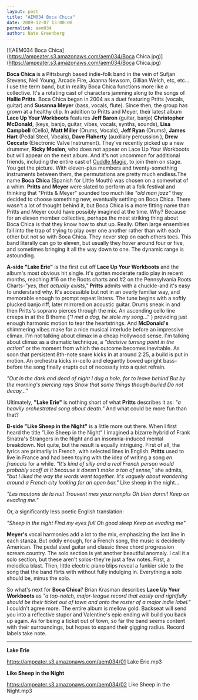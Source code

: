 ```yaml
---
layout: post
title: "AEM034 Boca Chica"
date: 2009-12-07 13:00:08
permalink: aem034
author: Nate Greenberg
---
```

[![AEM034 Boca Chica](https://ampeater.s3.amazonaws.com/aem034/Boca Chica.jpg)](https://ampeater.s3.amazonaws.com/aem034/Boca Chica.jpg)

**Boca Chica** is a Pittsburgh based indie-folk band in the vein of Sufjan Stevens, Neil Young, Arcade Fire, Joanna Newsom, Gillian Welch, etc, etc... I use the term band, but in reality Boca Chica functions more like a collective. It's a rotating cast of characters jamming along to the songs of **Hallie Pritts**. Boca Chica began in 2004 as a duet featuring Pritts (vocals, guitar) and **Susanna Meyer** (bass, vocals, flute). Since then, the group has grown at a healthy clip. In addition to Pritts and Meyer, their latest album **Lace Up Your Workboots** features **Jeff Baron** (guitar, banjo) **Christopher McDonald**, (keys, banjo, guitar, vibes, vocals, synths, sounds), **Lisa Campbell** (Cello), **Matt Miller** (Drums, Vocals), **Jeff Ryan** (Drums), **James Hart** (Pedal Steel, Vocals), **Dave Flaherty** (auxiliary percussion ), **Drew Ceccato** (Electronic Valve Instrument). They've recently picked up a new drummer, **Ricky Moslen**, who does not appear on Lace Up Your Workboots but will appear on the next album. And it's not uncommon for additional friends, including the entire cast of [Cuddle Magic](http://www.ampeatermusic.com/aem021), to join them on stage. You get the picture. With eleven-plus members and twenty-something instruments between them, the permutations are pretty much endless.The name **Boca Chica** (Spanish for Little Mouth) was chosen on a somewhat of a whim. **Pritts** and **Meyer** were slated to perform at a folk festival and thinking that "Pritts & Meyer" sounded too much like _"old man jazz"_ they decided to choose something new, eventually settling on Boca Chica. There wasn't a lot of thought behind it, but Boca Chica is a more fitting name than Pritts and Meyer could have possibly imagined at the time. Why? Because for an eleven member collective, perhaps the most striking thing about Boca Chica is that they know how to shut up. Really. Often large ensembles fall into the trap of trying to play over one another rather than with each other but not so with Boca Chica. They never step on each others toes. This band literally can go to eleven, but usually they hover around four or five, and sometimes bringing it all the way down to one. The dynamic range is astounding.

<!-- more -->

**A-side "Lake Erie"** is the first cut off **Lace Up Your Workboots** and the album's most obvious hit single. It's gotten moderate radio play in recent months, reaching #16 on the Roots charts and #2 on the Pennsylvania Roots Charts-_"yes, that actually exists,"_ **Pritts** admits with a chuckle-and it's easy to understand why. It's accessible but not in an overly familiar way, and memorable enough to prompt repeat listens. The tune begins with a softly plucked banjo riff, later mirrored on acoustic guitar. Drums sneak in and then Pritts's soprano pierces through the mix. An ascending cello line creeps in at the B theme (_"I met a dog, he stole my song_..." ) providing just enough harmonic motion to tear the heartstrings. And **McDonald's** shimmering vibes make for a nice musical interlude before an impressive climax. I'm not talking about climax in a cheap Hollywood sense. I'm talking about climax as a dramatic technique, a _"decisive turning point in the action"_ or the moment from which the outcome becomes inevitable. As soon that persistent 8th\-note snare kicks in at around 2:25, a build is put in motion. An orchestra kicks in-cello and elegantly bowed upright bass-before the song finally erupts out of necessity into a quiet refrain.

_"Out in the dark and dead of night I dug a hole, for to leave behind But by the morning's piercing rays Show that some things though buried Do not decay..."_

Ultimately, **"Lake Erie"** is nothing short of what **Pritts** describes it as: _"a heavily orchestrated song about death."_ And what could be more fun than that?

**B-side "Like Sheep in the Night"** is a little more out there. When I first heard the title "Like Sheep in the Night" I imagined a bizarre hybrid of Frank Sinatra's Strangers in the Night and an insomnia-induced mental breakdown. Not quite, but the result is equally intriguing. First of all, the lyrics are primarily in French, with selected lines in English. **Pritts** used to live in France and had been toying with the idea of writing a song _en francais_ for a while. _"It's kind of silly and a real French person would probably scoff at it because it doesn't make a ton of sense,"_ she admits, "_but I liked the way the words went together. It's vaguely about wandering around a French city looking for an open bar."_ Like sheep in the night...

_"Les moutons de la nuit Trouvent mes yeux remplis Oh bien dormi! Keep on evading me."_

Or, a significantly less poetic English translation:

_"Sheep in the night Find my eyes full Oh good sleep Keep on evading me"_

**Meyer's** vocal harmonies add a lot to the mix, emphasizing the last line in each stanza. But oddly enough, for a French song, the music is decidedly American. The pedal steel guitar and classic three chord progression scream country. The solo section is yet another beautiful anomaly. I call it a solo section, but these aren't solos-they're just a few notes. First, a melodica blast. Then, little electric piano blips reveal a funkier side to the song that the band flirts with without fully indulging in. Everything a solo should be, minus the solo.

So what's next for **Boca Chica**? Brian Krasman describes **Lace Up Your Workboots** as _"a top-notch, major-league record that easily and rightfully should be their ticket out of town and onto the roster of a major indie label."_ I couldn't agree more. The entire album is mellow gold. Backseat will send you into a reflective stupor and Valentine's epic ending will build you back up again. As for being a ticket out of town, so far the band seems content with their surroundings, but hopes to expand their gigging radius. Record labels take note.

---

**Lake Erie**

https://ampeater.s3.amazonaws.com/aem034/01 Lake Erie.mp3

**Like Sheep in the Night**

https://ampeater.s3.amazonaws.com/aem034/02 Like Sheep in the Night.mp3

